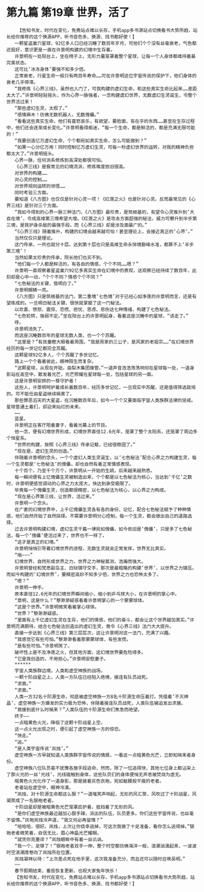 # 第九篇 第19章 世界，活了
        【告知书友，时代在变化，免费站点难以长存，手机app多书源站点切换看书大势所趋，站长给你推荐的这个换源APP，听书音色多、换源、找书都好使！】
       一颗星盗巢穴星球，92亿多人口已经沉睡了数百年岁月，可他们个个没有丝毫衰老，气色都还挺好，意识更是一直在许景明构建的幻境中生存着。
       许景明在一处阳台上，坐在椅子上，无形力量笼罩着整个星球，让每一个人身体都维持着最完美状态。
       这可比‘冰冻身体’要强不知多少倍。
       正常衰老，行星生命一般只有两百年寿命……可在许景明这位宇宙传说的保护下，他们身体的衰老几乎停滞。
       “我修炼《心界三线》，虽然也入门了，可我构建的虚幻生命，和这些真实生命比起来……差距太大了。”许景明轻轻摇头，作为心界一脉强者，一念构建虚幻世界，无数虚幻生灵诞生，令整个世界活过来！
       “那些虚幻生灵，太假了。”
       “感情麻木！彷佛无数机器人，无数傀儡。”
       “看看这些真实生命，他们有喜怒哀乐，有欲望，要脸面，有在乎的东西……甚至在生存过程中，他们还会逐渐成长变化。”许景明看得痴迷，“每一个生命，都是鲜活的，都是充满无限可能的！”
       “我要创造亿万虚幻生命，个个都宛如真实生命，怎么可能做到？”
       “如果一心分亿万用！同时控制亿万虚幻生灵，可每一秒虚幻世界的运转，对我的精神负担都太大了。”许景明摇头。
       心界一脉，任何派系修炼到高深处都很可怕。
       《心界三线》是极常见的幻境流派，修炼难度依旧很高。
       对世界的构建……
       对心灵的控制……
       对世界规则运转的领悟……
       同时考验三方面。
       要知道《八方图》也仅仅是针对心灵一项！《红莲之火》也是针对心灵。反而最常见的《心界三线》是针对三个方面。
       “我如今得到的心界一脉三种法门，《八方图》最珍贵，是筑根基的，有望令心灵推升到‘大自在境’，令成高维第三境希望大增。《红莲之火》是攻击方面超强的秘法，威力可攀升到半步第三境，是我护身杀敌的最强手段。而《心界三线》却是涉及面最广的。”
       “《心界三线》随着推升，构建的幻境会越来越可怕！甚至理论上，会接近真正的‘心界’。”
       当然仅仅只是理论。
       这门传承，一共也就分十层。达到第十层也只是高维生命永恒境巅峰水准，都算不上‘半步第三境’！
       当然如果太珍贵的传承，院长他们也买不到。
       “他们每一个人都是鲜活的，有各自的情感，个个不同……嗯？”
       许景明一直观察着星盗巢穴92亿多真实生命在幻境中的表现，这观察已经持续了数百年，此刻却是心中一动，“个个不同？情感个个不同？”
       “七色秘法的关键，我明白了。”
       许景明眼睛一亮。
       《八方图》只是筑根基的法门，第二重境‘七色境’对于已经心如净莲的许景明而言，还是有望练成的。一旦明白秘法关键，很快就掌握了这一门秘法。
       以欢喜、愤怒、震惊、恐慌、担忧、思虑、悲伤这七种情绪，构建了七色秘法。
       “七色轮转，强弱不定。”坐在阳台上的许景明起身，看着这座沉睡中的星球，“该走了。”
       呼。
       许景明消失了。
       而这座沉睡数百年的星球无数人类，也一个个苏醒。
       “这里是？”有孩童瞪大眼看着周围，“我是周家的三公子，是风家的老祖宗……”在幻境世界经历的每一世记忆都完全苏醒。
       这颗星球92亿多人，个个苏醒了多世记忆。
       路上一个个看着彼此，眼神陌生而复杂。
       “这颗星球，从现在开始，由梨木集团接管。”一道声音浩浩荡荡响彻在星球每一处，一道身影站在高空中，散发着光芒，光芒照耀在星球每一处，包括星球的另一面。
       这是许景明安排的一尊守护者！
       这些人，许景明呵护着成长着数百年，经历多世记忆，一旦现实中苏醒，还是值得筛选栽培的。可不能任由星盗继续祸害了。
       那些罪恶滔天的大星盗，在沉睡数百年后，如今一个个又要面临宇宙人类族群法律的惩戒。星球普通土着们，却迎来灿烂的未来。
       ……
       蓝星。
       许景明正在客厅陪着妻子，看着光幕上的节目。
       他一念，便有幻境世界形成，幻境世界直径12.6光年，笼罩了整个太阳系，还笼罩了周边多个恒星系。
       “世界的构建，按照《心界三线》传承记载，已经很稳固了。”
       “现在是，虚幻生灵的创造。”
       伴随着许景明的念头，一个个虚幻人类生灵诞生，以‘七色秘法’配合心界之力构建生灵，每一个生灵都是‘七色秘法’的傀儡，却也自然有着正常情感表现。
       十个百个，乃至千个万个，许景明从一开始的生疏，后来越来越熟悉。
       每一瞬间便有上亿傀儡生灵被制造出来，个个都是以七色秘法为核心，当达到‘千亿’之数时，许景明便感觉调动的心界之力太庞大，快达到承受极限了。
       毕竟每一个傀儡生灵，创造都很精密，以七色秘法为核心，以心界之力构成。
       “现在是心界第三线，让世界，活过来。”
       许景明一个念头。
       在广袤的幻境世界中，上千亿傀儡生灵各有各的身份、记忆，配合七色秘法赋予了种种情感，他们自然开始了自然抉择。不需要许景明分心控制，每一个生灵，都会做出自己的道路选择。
       过去许景明构建幻境，虚幻生灵千篇一律宛如傀儡，如今依旧是‘傀儡’，只是多了七色秘法，每一个‘傀儡’便活过来了，世界也不一样了。
       “这才是真正的幻境。”
       许景明悄悄引导着幻境世界的进程，无数生灵就会正常发挥，世界无比真实。
       “嗡~~~”
       幻境世界，自然形成世界之力，世界之力神秘莫测，浩瀚而强大。
       许景明曾经和梵悉副岛主、白狱镇守交手，那次是最粗略的构建‘世界’，以世界之力镇压。而如今构建的‘幻境世界’，要精密高妙不知多少倍，世界之力也恐怖太多了。
       “嗯？”
       许景明一伸手。
       原本直径12.6光年的幻境世界瞬间缩小，缩小到乒乓球大小，在许景明的掌心中。
       “景明，这是什么？”黎渺渺疑惑看着许景明掌心的一个蒙蒙球体。
       “这是个世界。”许景明微笑看着掌心球体。
       “世界？”黎渺渺疑惑。
       “里面有上千亿虚幻生灵在生存，他们的情感，他们的奋斗，都会让这个世界越加真实。”许景明充满期待，结合七色秘法创造出的虚幻生灵，竟令《心界三线》法门大大提升。
       直接一步达到《心界三线》第三层层次，这让许景明对这一法门，充满了兴趣。
       “我感觉它有些可怕。”黎渺渺看着那蒙蒙球体，有些发慌。
       “是有些可怕。”许景明笑了。
       破坏性上是不及净莲之火，但其他方面，这幻境世界要危险得多。
       “它是我创造的，不用担心。”许景明安慰妻子。
       ******
       宇宙人类族群边境，人类和虚空神族的战场。
       一颗十阶战星之上，人类一方队伍已经陷入绝境，接连有队员战死。
       “求救。”
       “求救。”
       人类一方32名十阶源生命，彻底被虚空神族一方8名十阶源生命压着打。凭借着‘不灭神晶’，虚空神族一方爆发的实力极为恐怖，伴随着接连队员战死，人类队伍被迫发出求援。
       “救援到底什么时候来？”人类队伍的十阶源生命们焦急而绝望。
       终于——
       一点暗黄色火光，降临了这颗十阶战星上空。
       这一点火光出现之时，便引起了虚空神族一方的惊恐。
       “快走。”
       “逃。”
       “是人类宇宙传说‘岚烛’。”
       虚空神族一方早就知道人类族群宇宙传说的情报，一看这一点暗黄色光芒，立即知晓来者身份。
       虚空神族八位队员毫不犹豫各施手段逃命，然而，除了一位逃得快，其他七位身上都沾染上了那火光的一丝‘光线’，光线碰触到身体，这些队员们的身体便悄无声息被焚烧为虚无。
       暗黄色火光化作了一道身影，那是披着灰色衣袍，宛如骷髅般干瘦的老者。
       老者站在虚空中，眼神冷漠。
       “岚烛，对十阶源生命都这么狠？”一道嗤笑声响起，无形的风汇聚，风吹过了十阶战星，风凝聚成了一名银袍老者。
       十阶战星却是被暗黄色光芒笼罩庇护着，抵挡着了无形的风。
       “是你们虚空神族最近越加心狠手辣，派出的队伍，队员更多。你们这些宇宙传说，也丝毫不留情。”灰袍岚烛冷声道，“我又何必再留情？”
       “哈哈哈，很好。岚烛，上次让你侥幸逃掉，可这次我做了十足准备，看你怎么逃得掉。”银袍老者微笑着，自信无比，眉心神晶光芒耀眼。
       “就凭你克墨谛？”岚烛眼眸中有着一丝讥讽。
       “我一个，足够了！”银袍老者双手一伸，整个时空都彷佛海洋一般，浪潮汹涌起来，一波波时空浪潮席卷向了岚烛所在位置。
       岚烛凝神以待：“上次差点死在他手里，这次我准备充分，而且还可以随时召唤吴明。”
       ——
       春节假期结束，番茄恢复更新，也祝大家兔年快乐！
       【告知书友，时代在变化，免费站点难以长存，手机app多书源站点切换看书大势所趋，站长给你推荐的这个换源APP，听书音色多、换源、找书都好使！】